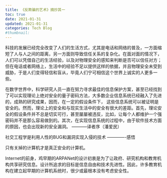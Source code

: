 ```yaml
---
title: 《反欺骗的艺术》摘抄其一
toc: true
date: 2021-01-31 
updated: 2021-01-31 
categories: Tech Blog
#thumbnail:
---
```


科技的发展已经完全改变了人们的生活方式，尤其是电话和网络的普及，一方面缩短了人与人之间的距离，另一方面则导致信任关系的复杂化。在面对面的情况下，人们可以凭借自己的生活经验，以及对物理安全的感知来判断是否可以信任对方；但在电话或者网络上，生活中的经验不足以提供这样的依据，并且物理安全未受到威胁，于是人们变得轻信和盲从，毕竟人们宁可相信这个世界上诚实的人更多一些。

<!--more-->

在数字世界中，科学研究人员一直在努力寻求最佳的信息保护方案，甚至已经找到了可以实现理论上绝对安全的量子密码方法，大多数企业信息系统已经融入了先进的，成熟的研究成果，因而，在一定的假设条件下， 这些信息系统可以被证明是安全的。然而，理论上的安全和与现实生活中的安全有很大的差距。首先，理论安全的假设条件并不总是切实可行，甚至屡屡被违反，比如，让每个人都维护一个强密码并不是那么容易做到的。其次，在实现信息系统的过程中，由于软件技术方面的原因，也会出现新的安全漏洞。 ———–译者序（潘爱民）

社交工程学是利用人性的BUG和漏洞实现入侵的技术 ————-感悟

只有关掉的计算机才是真正安全的计算机。

Internet的前身，鸡早期的ARPANet的设计初衷是为了让政府、研究机构和教育机构共享研究信息。设计所追求的目标是信息自由和技术先进性。因此，许多教育机构在建立起早期的计算机系统时，很少或最根本没有考虑安全性。
